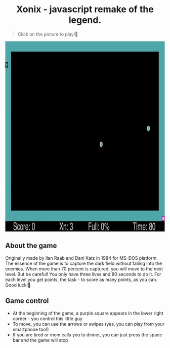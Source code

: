 <h1 align="center">Xonix - javascript remake of the legend.</h1>
<blockquote>Сlick on the picture to play!👾</blockquote>
<p align="center">
  <a href="https://demimurg.github.io/xonix/">
    <img src="assets/gameplay.gif" title="gameplay" height=600>
   </a>
</p>

## About the game
Originally made by Ilan Raab and Dani Katz in 1984 for MS-DOS platform.
The essence of the game is to capture the dark field without falling into the enemies.
When more than 70 percent is captured, you will move to the next level. 
But be careful! You only have three lives and 80 seconds to do it. 
For each level you get points, the task - to score as many points, as you can.
Good luck!🤞

## Game control
* At the beginning of the game, a purple square appears in the lower right corner - you control this little guy
* To move, you can use the arrows or swipes (yes, you can play from your smartphone too!)
* If you are tired or mom calls you to dinner, you can just press the space bar and the game will stop
